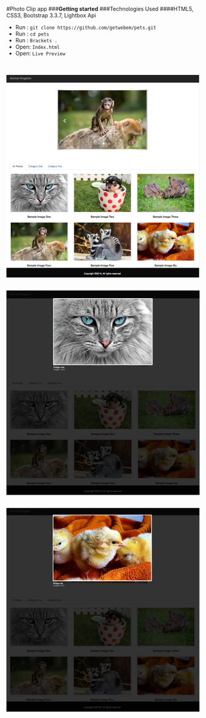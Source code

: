 #Photo Clip app
###**Getting started**
###Technologies Used
####HTML5, CSS3, Bootstrap 3.3.7, Lightbox Api
 - Run :  `git clone https://github.com/getwebem/pets.git`
 - Run :  `cd pets`
 - Run :  `Brackets .`
 - Open:  `Index.html`
 - Open:  `Live Preview`  
 
 <br/><br/>
![pic1](https://github.com/getwebem/README/blob/master/pets/Screen%20Shot%202017-03-13%20at%2022.04.54.png)
<br/><br/>

![pic2](https://raw.githubusercontent.com/getwebem/README/master/pets/Screen%20Shot%202017-03-13%20at%2022.05.09.png)
<br/><br/>

![pic3](https://raw.githubusercontent.com/getwebem/README/master/pets/Screen%20Shot%202017-03-13%20at%2022.05.31.png)
<br/><br/>
